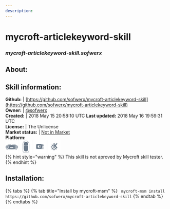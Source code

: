 ```yaml
---  
description:   
---  
```

# mycroft-articlekeyword-skill  
### _mycroft-articlekeyword-skill.sofwerx_  
## About:  


## Skill information:  
**Github:** | [https://github.com/sofwerx/mycroft-articlekeyword-skill](https://github.com/sofwerx/mycroft-articlekeyword-skill)  
**Owner:** | [@sofwerx](https://github.com/sofwerx)  
**Created:** | 2018 May 15 20:58:10 UTC  **Last updated:** 2018 May 16 19:59:31 UTC  
**License:** | The Unlicense  
**Market status:** | [Not in Market](https://market.mycroft.ai/skill/)  
**Platform:**  
 ![](../.gitbook/assets/mark-1-icon.png)  ![](../.gitbook/assets/mark-2-icon.png)  ![](../.gitbook/assets/picroft-icon.png)  ![](../.gitbook/assets/kde.png)   
{% hint style="warning" %}
This skill is not aproved by Mycroft skill tester.
{% endhint %}
    
## Installation:  
{% tabs %}
{% tab title="Install by mycroft-msm" %}
``` mycroft-msm install https://github.com/sofwerx/mycroft-articlekeyword-skill```
{% endtab %}
  {% endtabs %}
  